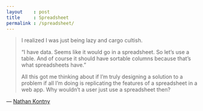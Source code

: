 ```yaml
---
layout    : post
title     : Spreadsheet
permalink : /spreadsheet/
---
```


> I realized I was just being lazy and cargo cultish.
> 
> “I have data. Seems like it would go in a spreadsheet. So let’s use a table.
> And of course it should have sortable columns because that’s what spreadsheets
> have.”
> 
> All this got me thinking about if I’m truly designing a solution to a problem
> if all I’m doing is replicating the features of a spreadsheet in a web app.
> Why wouldn’t a user just use a spreadsheet then?

&mdash; [Nathan Kontny](http://n8.tumblr.com/post/14518334287/37signals-doesnt-like-you-sorting-stuff-or-why)

